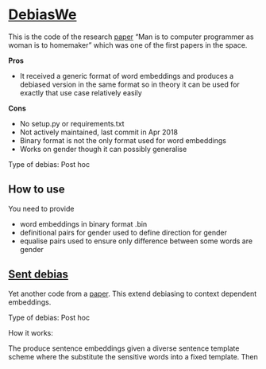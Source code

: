 # [DebiasWe](https://github.com/tolga-b/debiaswe)

This is the code of the research [paper](http://papers.nips.cc/paper/6228-man-is-to-computer-programmer-as-woman-is-to-homemaker-debiasing-word-embeddings.pdf) “Man is to computer programmer as woman is to homemaker” which was one of the first papers in the space.

**Pros**

- It received a generic format of word embeddings and produces a debiased version in the same format so in theory it can be used for exactly that use case relatively easily

**Cons**

- No setup.py or requirements.txt
- Not actively maintained, last commit in Apr 2018
- Binary format is not the only format used for word embeddings
- Works on gender though it can possibly generalise

Type of debias: Post hoc

## How to use

You need to provide

- word embeddings in binary format .bin
- definitional pairs for gender used to define direction for gender
- equalise pairs used to ensure only difference between some words are gender

## [Sent debias](https://github.com/pliang279/sent_debias)

Yet another code from a [paper](http://www.cs.cmu.edu/~pliang/papers/acl2020_debiasing.pdf). This extend debiasing to context dependent embeddings.

Type of debias: Post hoc

How it works:

The produce sentence embeddings given a diverse sentence template scheme where the substitute the sensitive words into a fixed template. Then
